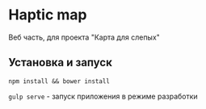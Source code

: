 # Haptic map

Веб часть, для проекта "Карта для слепых"

## Установка и запуск

`npm install && bower install`

`gulp serve` - запуск приложения в режиме разработки